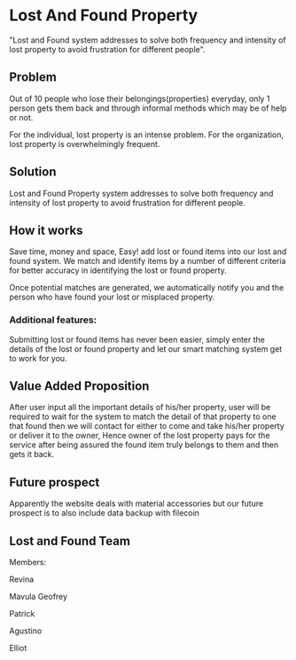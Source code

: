 # Lost And Found Property
"Lost and Found system addresses to solve both frequency and intensity of lost property to avoid frustration for different people".
## Problem
Out of 10 people who lose their belongings(properties) everyday, only 1 person gets them back and through informal methods which may be of help or not.

For the individual, lost property is an intense problem. For the organization, lost property is overwhelmingly frequent.
## Solution
Lost and Found Property system addresses to solve both frequency and intensity of lost property to avoid frustration for different people.
## How it works
Save time, money and space, Easy! add lost or found items into our lost and found system. We match and identify items by a number of different criteria for better accuracy in identifying the lost or found property. 

Once potential matches are generated, we automatically notify you and the person who have found your lost or misplaced property.

### Additional features:
Submitting lost or found items has never been easier, simply enter the details of the lost or found property and let our smart matching system get to work for you.
## Value Added Proposition
After user input all the important details of his/her property, user will be required to wait for the system to match the detail of that property to one that found then we will contact for either to come and take his/her property or deliver it to the owner, Hence owner of the lost property pays for the service after being assured the found item truly belongs to them and then gets it back.
## Future prospect
Apparently the website deals with material accessories but our future prospect is to also include data backup with filecoin
## Lost and Found Team
Members:

Revina

Mavula Geofrey

Patrick

Agustino

Elliot
